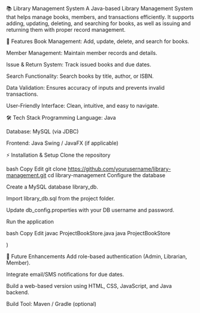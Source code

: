 
📚 Library Management System
A Java-based Library Management System that helps manage books, members, and transactions efficiently. It supports adding, updating, deleting, and searching for books, as well as issuing and returning them with proper record management.

🚀 Features
Book Management: Add, update, delete, and search for books.

Member Management: Maintain member records and details.

Issue & Return System: Track issued books and due dates.

Search Functionality: Search books by title, author, or ISBN.

Data Validation: Ensures accuracy of inputs and prevents invalid transactions.

User-Friendly Interface: Clean, intuitive, and easy to navigate.

🛠️ Tech Stack
Programming Language: Java

Database: MySQL (via JDBC)

Frontend: Java Swing / JavaFX (if applicable)

⚡ Installation & Setup
Clone the repository

bash
Copy
Edit
git clone https://github.com/yourusername/library-management.git
cd library-management
Configure the database

Create a MySQL database library_db.

Import library_db.sql from the project folder.

Update db_config.properties with your DB username and password.

Run the application

bash
Copy
Edit
javac ProjectBookStore.java
java ProjectBookStore

)

📌 Future Enhancements
Add role-based authentication (Admin, Librarian, Member).

Integrate email/SMS notifications for due dates.

Build a web-based version using HTML, CSS, JavaScript, and Java backend.




Build Tool: Maven / Gradle (optional)

